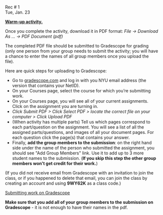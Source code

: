 
<div class="recitation">
<div class="column_date">
<p markdown="block">
        
Rec # 1 <br> 
Tue, Jan. 23
        
</p>          
</div>
    
<div class="column_recitation">
<p markdown="block">

<!--
__Warm-up activity.__ - distributed on paper during the recitation. 
--> 
 
        
[__Warm-up activity.__](https://goo.gl/S7FYbq) 



Once you complete the activity, download it in PDF format: 
_File -> Download As ... -> PDF Document (pdf)_

The completed PDF file should be submitted to Gradescope for grading (only one person from your group needs to submit the activity; you will have a chance to enter the names of all group members once you upload the file). 

Here are quick steps for uploading to Gradescope:

* Go to [gradescope.com](http://gradescope.com) and log in with you NYU email address (the version that contains your NetID).
* On your Courses page, select the course for which you’re submitting work.
* On your Courses page, you will see all of your current assignments. Click on the assignment you are turning in.
* _Click Submit PDF > Click Select PDF > locate the correct file on your computer > Click Upload PDF_
* (When activity has multiple parts) Tell us which pages correspond to each part/question on the assignment. You will see a list of all the assigned parts/questions, and images of all your document pages. For each question click the page(s) that contains your answer.
* Finally, __add the group members to the submission__: on the right hand side under the name of the person who submitted the assignment, you should see "Add Group Members" link. Use it to add up to 3 more student names to the submission. (__If you skip this step the other group members won't get credit for their work.__)

(If you did not receive email from Gradescope with an invitation to join
the class, or if you happened to delete that email, you can join the class 
by creating an account and using __9WY62K__ as a class code.)


[Submitting work on Gradescope](https://youtu.be/KMPoby5g_nE) 

__Make sure that you add all of your group members to the submission on Gradescope__ - it is not enough to have their names in the pdf.


        

</p>        
</div>
    
</div>
